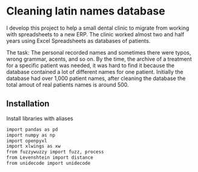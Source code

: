 # Cleaning latin names database

I develop this project to help a small dental clinic to migrate from working with spreadsheets to a new ERP. The clinic worked almost two and half years using Excel Spreadsheets as databases of patients. 

The task:
The personal recorded names and sometimes there were typos, wrong grammar, acents, and so on. By the time, the archive of a treatment for a specific patient was needed, it was hard to find it because the database contained a lot of different names for one patient. Initially the database had over 1,000 patient names, after cleaning the database the total amout of real patients names is around 500. 


## Installation

Install libraries with aliases 

```bash
import pandas as pd 
import numpy as np
import openpyxl
import xlwings as xw
from fuzzywuzzy import fuzz, process
from Levenshtein import distance
from unidecode import unidecode
```
    
